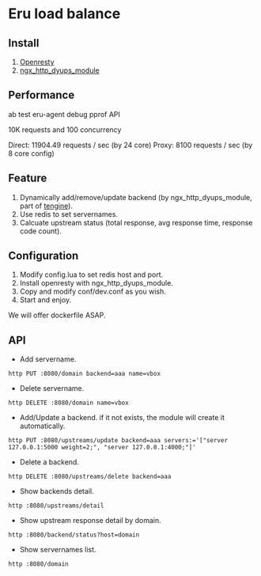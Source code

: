 Eru load balance
================

## Install

1. [Openresty](http://openresty.org)
2. [ngx_http_dyups_module](https://github.com/yzprofile/ngx_http_dyups_module)

## Performance

ab test eru-agent debug pprof API

10K requests and 100 concurrency

Direct: 11904.49 requests / sec (by 24 core)
Proxy: 8100 requests / sec (by 8 core config)

## Feature

1. Dynamically add/remove/update backend (by ngx_http_dyups_module, part of [tengine](http://tengine.taobao.org/)).
2. Use redis to set servernames.
3. Calcuate upstream status (total response, avg response time, response code count).

## Configuration

1. Modify config.lua to set redis host and port.
2. Install openresty with ngx_http_dyups_module.
3. Copy and modify conf/dev.conf as you wish.
4. Start and enjoy.

We will offer dockerfile ASAP.

## API

* Add servername.

```
http PUT :8080/domain backend=aaa name=vbox
```

* Delete servername.

```
http DELETE :8080/domain name=vbox
```

* Add/Update a backend. if it not exists, the module will create it automatically.

```
http PUT :8080/upstreams/update backend=aaa servers:='["server 127.0.0.1:5000 weight=2;", "server 127.0.0.1:4000;"]'
```

* Delete a backend.

```
http DELETE :8080/upstreams/delete backend=aaa
```

* Show backends detail.

```
http :8080/upstreams/detail
```

* Show upstream response detail by domain.

```
http :8080/backend/status?host=domain
```

* Show servernames list.

```
http :8080/domain
```
